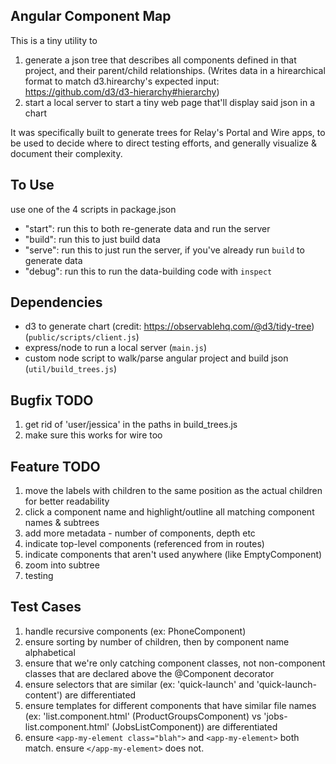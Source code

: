 ## Angular Component Map
This is a tiny utility to 
  1) generate a json tree that describes all components defined in that project, and their parent/child relationships. 
     (Writes data in a hirearchical format to match d3.hirearchy's expected input: https://github.com/d3/d3-hierarchy#hierarchy)
  2) start a local server to start a tiny web page that'll display said json in a chart 

It was specifically built to generate trees for Relay's Portal and Wire apps, to be used to decide where to direct testing efforts, and generally visualize & document their complexity.

## To Use 
use one of the 4 scripts in package.json 
  - "start": run this to both re-generate data and run the server
  - "build": run this to just build data
  - "serve": run this to just run the server, if you've already run `build` to generate data
  - "debug": run this to run the data-building code with `inspect`

## Dependencies
 - d3 to generate chart (credit: https://observablehq.com/@d3/tidy-tree) (`public/scripts/client.js`)
 - express/node to run a local server (`main.js`)
 - custom node script to walk/parse angular project and build json (`util/build_trees.js`)

## Bugfix TODO
1) get rid of 'user/jessica' in the paths in build_trees.js
2) make sure this works for wire too

## Feature TODO
1) move the labels with children to the same position as the actual children for better readability
2) click a component name and highlight/outline all matching component names & subtrees
3) add more metadata - number of components, depth etc
4) indicate top-level components (referenced from in routes)
5) indicate components that aren't used anywhere (like EmptyComponent)
6) zoom into subtree
7) testing

## Test Cases
1) handle recursive components (ex: PhoneComponent)
2) ensure sorting by number of children, then by component name alphabetical  
3) ensure that we're only catching component classes, not non-component classes that are declared above the @Component decorator
4) ensure selectors that are similar (ex: 'quick-launch' and 'quick-launch-content') are differentiated 
5) ensure templates for different components that have similar file names (ex: 'list.component.html' (ProductGroupsComponent) vs 'jobs-list.component.html' (JobsListComponent)) are differentiated
6) ensure `<app-my-element class="blah">` and `<app-my-element>` both match.  ensure `</app-my-element>` does not. 